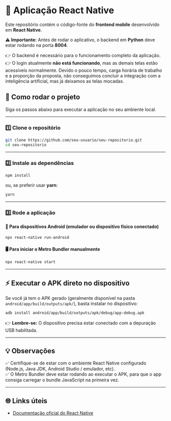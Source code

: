 # 📱 Aplicação React Native

Este repositório contém o código-fonte do **frontend mobile** desenvolvido em **React Native**.

⚠️ **Importante:** Antes de rodar o aplicativo, o backend em **Python** deve estar rodando na porta **8004**.

👉 O backend é necessário para o funcionamento completo da aplicação.  
👉 O login atualmente **não está funcionando**, mas as demais telas estão acessíveis normalmente.
Devido o pouco tempo, carga horária de trabalho e a proporção da proposta, não conseguimos concluir a integração com a inteligência artificial, mas
já deixamos as telas mocadas.

## 🚀 Como rodar o projeto

Siga os passos abaixo para executar a aplicação no seu ambiente local.

---

### 1️⃣ Clone o repositório

```bash
git clone https://github.com/seu-usuario/seu-repositorio.git
cd seu-repositorio
```

---

### 2️⃣ Instale as dependências

```bash
npm install
```

ou, se preferir usar **yarn**:

```bash
yarn
```

---

### 3️⃣ Rode a aplicação

#### 📲 Para dispositivos Android (emulador ou dispositivo físico conectado)

```bash
npx react-native run-android
```

#### 🖥️ Para iniciar o Metro Bundler manualmente

```bash
npx react-native start
```

---

## ⚡ Executar o APK direto no dispositivo

Se você já tem o APK gerado (geralmente disponível na pasta `android/app/build/outputs/apk/`), basta instalar no dispositivo:

```bash
adb install android/app/build/outputs/apk/debug/app-debug.apk
```

👉 **Lembre-se:** O dispositivo precisa estar conectado com a depuração USB habilitada.

---

## 💡 Observações

✅ Certifique-se de estar com o ambiente React Native configurado (Node.js, Java JDK, Android Studio / emulador, etc).  
✅ O Metro Bundler deve estar rodando ao executar o APK, para que o app consiga carregar o bundle JavaScript na primeira vez.

---

## 🌐 Links úteis

- [Documentação oficial do React Native](https://reactnative.dev/docs/environment-setup)
